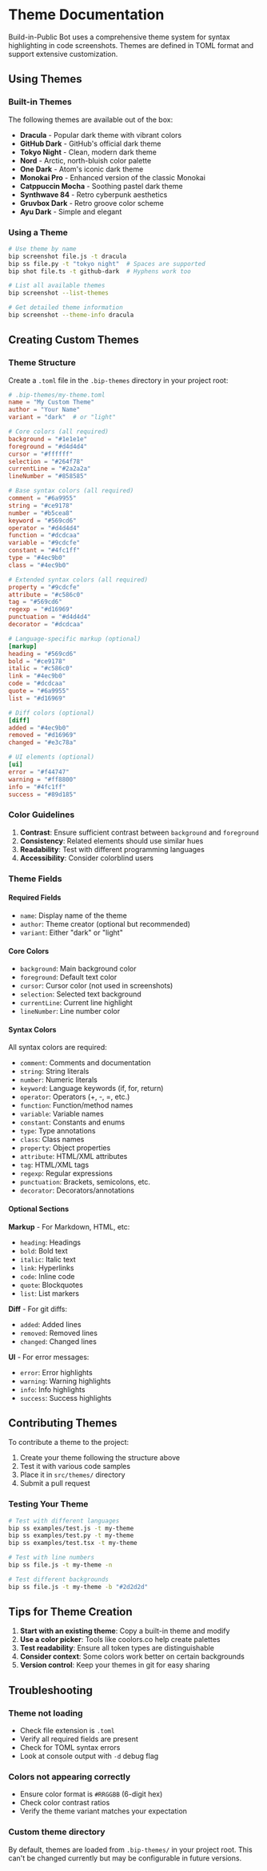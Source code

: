 # Theme Documentation

Build-in-Public Bot uses a comprehensive theme system for syntax highlighting in code screenshots. Themes are defined in TOML format and support extensive customization.

## Using Themes

### Built-in Themes

The following themes are available out of the box:

- **Dracula** - Popular dark theme with vibrant colors
- **GitHub Dark** - GitHub's official dark theme
- **Tokyo Night** - Clean, modern dark theme
- **Nord** - Arctic, north-bluish color palette
- **One Dark** - Atom's iconic dark theme
- **Monokai Pro** - Enhanced version of the classic Monokai
- **Catppuccin Mocha** - Soothing pastel dark theme
- **Synthwave 84** - Retro cyberpunk aesthetics
- **Gruvbox Dark** - Retro groove color scheme
- **Ayu Dark** - Simple and elegant

### Using a Theme

```bash
# Use theme by name
bip screenshot file.js -t dracula
bip ss file.py -t "tokyo night"  # Spaces are supported
bip shot file.ts -t github-dark  # Hyphens work too

# List all available themes
bip screenshot --list-themes

# Get detailed theme information
bip screenshot --theme-info dracula
```

## Creating Custom Themes

### Theme Structure

Create a `.toml` file in the `.bip-themes` directory in your project root:

```toml
# .bip-themes/my-theme.toml
name = "My Custom Theme"
author = "Your Name"
variant = "dark"  # or "light"

# Core colors (all required)
background = "#1e1e1e"
foreground = "#d4d4d4"
cursor = "#ffffff"
selection = "#264f78"
currentLine = "#2a2a2a"
lineNumber = "#858585"

# Base syntax colors (all required)
comment = "#6a9955"
string = "#ce9178"
number = "#b5cea8"
keyword = "#569cd6"
operator = "#d4d4d4"
function = "#dcdcaa"
variable = "#9cdcfe"
constant = "#4fc1ff"
type = "#4ec9b0"
class = "#4ec9b0"

# Extended syntax colors (all required)
property = "#9cdcfe"
attribute = "#c586c0"
tag = "#569cd6"
regexp = "#d16969"
punctuation = "#d4d4d4"
decorator = "#dcdcaa"

# Language-specific markup (optional)
[markup]
heading = "#569cd6"
bold = "#ce9178"
italic = "#c586c0"
link = "#4ec9b0"
code = "#dcdcaa"
quote = "#6a9955"
list = "#d16969"

# Diff colors (optional)
[diff]
added = "#4ec9b0"
removed = "#d16969"
changed = "#e3c78a"

# UI elements (optional)
[ui]
error = "#f44747"
warning = "#ff8800"
info = "#4fc1ff"
success = "#89d185"
```

### Color Guidelines

1. **Contrast**: Ensure sufficient contrast between `background` and `foreground`
2. **Consistency**: Related elements should use similar hues
3. **Readability**: Test with different programming languages
4. **Accessibility**: Consider colorblind users

### Theme Fields

#### Required Fields

- `name`: Display name of the theme
- `author`: Theme creator (optional but recommended)
- `variant`: Either "dark" or "light"

#### Core Colors

- `background`: Main background color
- `foreground`: Default text color
- `cursor`: Cursor color (not used in screenshots)
- `selection`: Selected text background
- `currentLine`: Current line highlight
- `lineNumber`: Line number color

#### Syntax Colors

All syntax colors are required:

- `comment`: Comments and documentation
- `string`: String literals
- `number`: Numeric literals
- `keyword`: Language keywords (if, for, return)
- `operator`: Operators (+, -, =, etc.)
- `function`: Function/method names
- `variable`: Variable names
- `constant`: Constants and enums
- `type`: Type annotations
- `class`: Class names
- `property`: Object properties
- `attribute`: HTML/XML attributes
- `tag`: HTML/XML tags
- `regexp`: Regular expressions
- `punctuation`: Brackets, semicolons, etc.
- `decorator`: Decorators/annotations

#### Optional Sections

**Markup** - For Markdown, HTML, etc:
- `heading`: Headings
- `bold`: Bold text
- `italic`: Italic text
- `link`: Hyperlinks
- `code`: Inline code
- `quote`: Blockquotes
- `list`: List markers

**Diff** - For git diffs:
- `added`: Added lines
- `removed`: Removed lines
- `changed`: Changed lines

**UI** - For error messages:
- `error`: Error highlights
- `warning`: Warning highlights
- `info`: Info highlights
- `success`: Success highlights

## Contributing Themes

To contribute a theme to the project:

1. Create your theme following the structure above
2. Test it with various code samples
3. Place it in `src/themes/` directory
4. Submit a pull request

### Testing Your Theme

```bash
# Test with different languages
bip ss examples/test.js -t my-theme
bip ss examples/test.py -t my-theme
bip ss examples/test.tsx -t my-theme

# Test with line numbers
bip ss file.js -t my-theme -n

# Test different backgrounds
bip ss file.js -t my-theme -b "#2d2d2d"
```

## Tips for Theme Creation

1. **Start with an existing theme**: Copy a built-in theme and modify
2. **Use a color picker**: Tools like coolors.co help create palettes
3. **Test readability**: Ensure all token types are distinguishable
4. **Consider context**: Some colors work better on certain backgrounds
5. **Version control**: Keep your themes in git for easy sharing

## Troubleshooting

### Theme not loading
- Check file extension is `.toml`
- Verify all required fields are present
- Check for TOML syntax errors
- Look at console output with `-d` debug flag

### Colors not appearing correctly
- Ensure color format is `#RRGGBB` (6-digit hex)
- Check color contrast ratios
- Verify the theme variant matches your expectation

### Custom theme directory
By default, themes are loaded from `.bip-themes/` in your project root. This can't be changed currently but may be configurable in future versions.